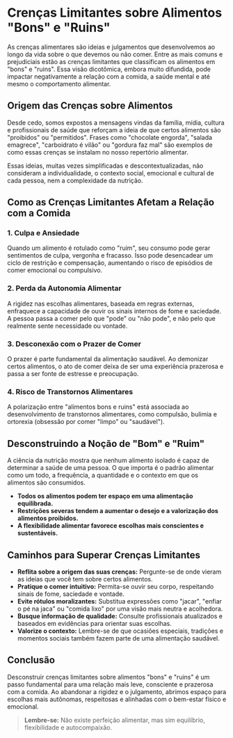 
# Crenças Limitantes sobre Alimentos "Bons" e "Ruins"

As crenças alimentares são ideias e julgamentos que desenvolvemos ao longo da vida sobre o que devemos ou não comer. Entre as mais comuns e prejudiciais estão as crenças limitantes que classificam os alimentos em "bons" e "ruins". Essa visão dicotômica, embora muito difundida, pode impactar negativamente a relação com a comida, a saúde mental e até mesmo o comportamento alimentar.

## Origem das Crenças sobre Alimentos

Desde cedo, somos expostos a mensagens vindas da família, mídia, cultura e profissionais de saúde que reforçam a ideia de que certos alimentos são "proibidos" ou "permitidos". Frases como "chocolate engorda", "salada emagrece", "carboidrato é vilão" ou "gordura faz mal" são exemplos de como essas crenças se instalam no nosso repertório alimentar.

Essas ideias, muitas vezes simplificadas e descontextualizadas, não consideram a individualidade, o contexto social, emocional e cultural de cada pessoa, nem a complexidade da nutrição.

## Como as Crenças Limitantes Afetam a Relação com a Comida

### 1. **Culpa e Ansiedade**
Quando um alimento é rotulado como "ruim", seu consumo pode gerar sentimentos de culpa, vergonha e fracasso. Isso pode desencadear um ciclo de restrição e compensação, aumentando o risco de episódios de comer emocional ou compulsivo.

### 2. **Perda da Autonomia Alimentar**
A rigidez nas escolhas alimentares, baseada em regras externas, enfraquece a capacidade de ouvir os sinais internos de fome e saciedade. A pessoa passa a comer pelo que "pode" ou "não pode", e não pelo que realmente sente necessidade ou vontade.

### 3. **Desconexão com o Prazer de Comer**
O prazer é parte fundamental da alimentação saudável. Ao demonizar certos alimentos, o ato de comer deixa de ser uma experiência prazerosa e passa a ser fonte de estresse e preocupação.

### 4. **Risco de Transtornos Alimentares**
A polarização entre "alimentos bons e ruins" está associada ao desenvolvimento de transtornos alimentares, como compulsão, bulimia e ortorexia (obsessão por comer "limpo" ou "saudável").

## Desconstruindo a Noção de "Bom" e "Ruim"

A ciência da nutrição mostra que nenhum alimento isolado é capaz de determinar a saúde de uma pessoa. O que importa é o padrão alimentar como um todo, a frequência, a quantidade e o contexto em que os alimentos são consumidos.

- **Todos os alimentos podem ter espaço em uma alimentação equilibrada.**
- **Restrições severas tendem a aumentar o desejo e a valorização dos alimentos proibidos.**
- **A flexibilidade alimentar favorece escolhas mais conscientes e sustentáveis.**

## Caminhos para Superar Crenças Limitantes

- **Reflita sobre a origem das suas crenças:** Pergunte-se de onde vieram as ideias que você tem sobre certos alimentos.
- **Pratique o comer intuitivo:** Permita-se ouvir seu corpo, respeitando sinais de fome, saciedade e vontade.
- **Evite rótulos moralizantes:** Substitua expressões como "jacar", "enfiar o pé na jaca" ou "comida lixo" por uma visão mais neutra e acolhedora.
- **Busque informação de qualidade:** Consulte profissionais atualizados e baseados em evidências para orientar suas escolhas.
- **Valorize o contexto:** Lembre-se de que ocasiões especiais, tradições e momentos sociais também fazem parte de uma alimentação saudável.

## Conclusão

Desconstruir crenças limitantes sobre alimentos "bons" e "ruins" é um passo fundamental para uma relação mais leve, consciente e prazerosa com a comida. Ao abandonar a rigidez e o julgamento, abrimos espaço para escolhas mais autônomas, respeitosas e alinhadas com o bem-estar físico e emocional.

> **Lembre-se:** Não existe perfeição alimentar, mas sim equilíbrio, flexibilidade e autocompaixão.
```
